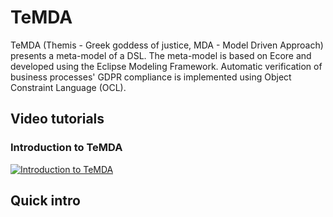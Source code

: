 # TeMDA

TeMDA (Themis - Greek goddess of justice, MDA - Model Driven Approach) presents a meta-model of a DSL. The meta-model is based on Ecore and developed using the Eclipse Modeling Framework. Automatic verification of business processes' GDPR compliance is implemented using Object Constraint Language (OCL).

## Video tutorials

### Introduction to TeMDA

[![Introduction to
TeMDA](https://img.youtube.com/vi/rE7cVhbUNkM/0.jpg)](https://www.youtube.com/watch?v=rE7cVhbUNkM)

## Quick intro

